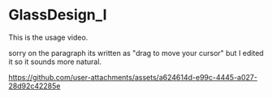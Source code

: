 # GlassDesign_I

This is the usage video.

sorry on the paragraph its written as "drag to move your cursor"
but I edited it so it sounds more natural.

https://github.com/user-attachments/assets/a624614d-e99c-4445-a027-28d92c42285e
